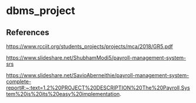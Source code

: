 # dbms_project

## References


https://www.rcciit.org/students_projects/projects/mca/2018/GR5.pdf

https://www.slideshare.net/ShubhamModi5/payroll-management-system-srs

https://www.slideshare.net/SavioAberneithie/payroll-management-system-complete-report#:~:text=1.2%20PROJECT%20DESCRIPTION%20The%20Payroll,System%20is%20its%20easy%20implementation.
